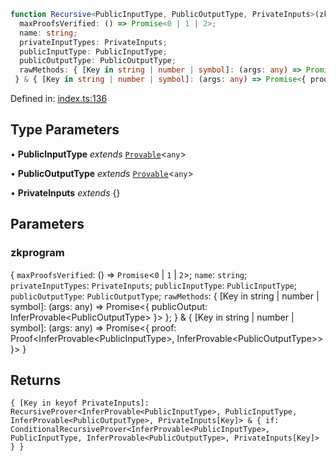 ```ts
function Recursive<PublicInputType, PublicOutputType, PrivateInputs>(zkprogram: {
  maxProofsVerified: () => Promise<0 | 1 | 2>;
  name: string;
  privateInputTypes: PrivateInputs;
  publicInputType: PublicInputType;
  publicOutputType: PublicOutputType;
  rawMethods: { [Key in string | number | symbol]: (args: any) => Promise<{ publicOutput: InferProvable<PublicOutputType> }> };
 } & { [Key in string | number | symbol]: (args: any) => Promise<{ proof: Proof<InferProvable<PublicInputType>, InferProvable<PublicOutputType>> }> }): { [Key in keyof PrivateInputs]: RecursiveProver<InferProvable<PublicInputType>, PublicInputType, InferProvable<PublicOutputType>, PrivateInputs[Key]> & { if: ConditionalRecursiveProver<InferProvable<PublicInputType>, PublicInputType, InferProvable<PublicOutputType>, PrivateInputs[Key]> } }
```

Defined in: [index.ts:136](https://github.com/o1-labs/o1js/blob/89b7d1522af805d6d4c45a96d7a9cbc29a457aec/src/index.ts#L136)

## Type Parameters

• **PublicInputType** *extends* [`Provable`](../../../type-aliases/Provable.md)\<`any`\>

• **PublicOutputType** *extends* [`Provable`](../../../type-aliases/Provable.md)\<`any`\>

• **PrivateInputs** *extends* \{\}

## Parameters

### zkprogram

\{
  `maxProofsVerified`: () => `Promise`\<`0` \| `1` \| `2`\>;
  `name`: `string`;
  `privateInputTypes`: `PrivateInputs`;
  `publicInputType`: `PublicInputType`;
  `publicOutputType`: `PublicOutputType`;
  `rawMethods`: \{ \[Key in string \| number \| symbol\]: (args: any) =\> Promise\<\{ publicOutput: InferProvable\<PublicOutputType\> \}\> \};
 \} & \{ \[Key in string \| number \| symbol\]: (args: any) =\> Promise\<\{ proof: Proof\<InferProvable\<PublicInputType\>, InferProvable\<PublicOutputType\>\> \}\> \}

## Returns

`{ [Key in keyof PrivateInputs]: RecursiveProver<InferProvable<PublicInputType>, PublicInputType, InferProvable<PublicOutputType>, PrivateInputs[Key]> & { if: ConditionalRecursiveProver<InferProvable<PublicInputType>, PublicInputType, InferProvable<PublicOutputType>, PrivateInputs[Key]> } }`
